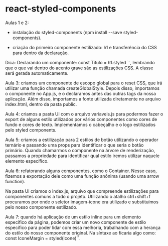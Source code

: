 # react-styled-components

Aulas 1 e 2:

- instalação do styled-components (npm install --save styled-components).

- criação do primeiro componente estilizado: h1 e transferência do CSS para dentro da declaração.

Dica: Declarando um componente: const Titulo = h1.styled ``, lembrando que o que vai dentro do acento grave são as estilizações CSS. A classe será gerada automaticamente.

Aula 3: criamos um componente de escopo global para o reset CSS, que irá utilizar uma função chamada createGlobalStyle. Depois disso, importamos o componente no App.js, e o declaramos antes das outras tags da nossa aplicação. Além disso, importamos a fonte utilizada diretamente no arquivo index.html, dentro da pasta public.

Aula 4: criamos a pasta UI com o arquivo variaveis.js para podermos fazer o export de alguns estilo utilizados por vários componentes como cores de fundo e cores de texto. Implementamos o cabeçalho e o logo estilizados pelo styled components.

Aula 5: criamos a estilização para 2 estilos de botão utilizando o operador ternário e passando uma props para identificar o que seria o botão primário. Quando chamarmos o componente na árvore de renderização, passamos a propriedade para identificar qual estilo iremos utilizar naquele elemento específico.

Aula 6: refatorando alguns componentes, como o Container. Nesse caso, fizemos a exportação dele como uma função anônima (usando uma arrow function).

Na pasta UI criamos o index.js, arquivo que compreende estilizações para componentes comuns a todo o projeto. Utilizando o atalho ctrl+shift+f procuramos por onde o seletor imagem-icone era utilizado e substituímos pelo nosso componente estilizado.

Aula 7: quando há aplicação de um estilo inline para um elemento específico da página, podemos criar um novo componente de estilo específico para poder lidar com essa melhoria, trabalhando com a herança do estilo do nosso componente original. Na síntaxe ao ficaria algo como: const IconeMargin = styled(Icone)``.
